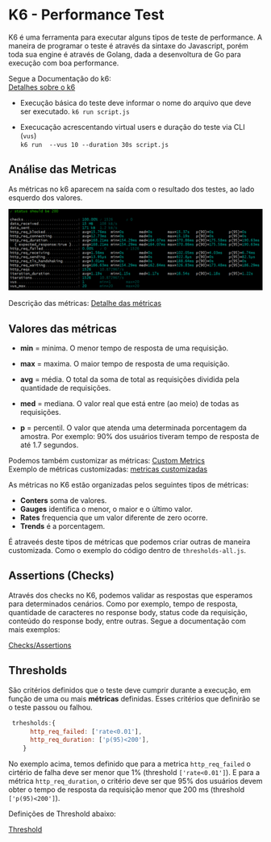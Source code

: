 # K6 - Performance Test   

K6 é uma ferramenta para executar alguns tipos de teste de performance. A maneira de programar o teste é através da sintaxe do Javascript, porém toda sua engine é através de Golang, dada a desenvoltura de Go para execução com boa performance.   


Segue a Documentação do k6:  
[Detalhes sobre o k6](https://k6.io/docs/)     


* Execução básica do teste deve informar o nome do arquivo que deve ser executado.
`k6 run script.js`  

* Execucação acrescentando virtual users e duração do teste via CLI (`vus`)  
`k6 run  --vus 10 --duration 30s script.js`  


## Análise das Metricas    

As métricas no k6 aparecem na saída com o resultado dos testes, ao lado esquerdo dos valores.  

![metricas](image/metricas.png)    

Descrição das métricas: [Detalhe das métricas](https://k6.io/docs/using-k6/metrics/reference/)

## Valores das métricas  

* __min__ = minima. O menor tempo de resposta de uma requisição.    

* __max__ = maxima. O maior tempo de resposta de uma requisição.  

* __avg__ = média. O total da soma de total as requisições dividida pela quantidade de requisições.    

* __med__ = mediana. O valor real que está entre (ao meio) de todas as requisições.  

* __p__ = percentil. O valor que atenda uma determinada porcentagem da amostra. Por exemplo: 90% dos usuários tiveram tempo de resposta de até 1.7 segundos.     

Podemos também customizar as métricas: [Custom Metrics](https://k6.io/docs/using-k6/metrics/create-custom-metrics/)  
Exemplo de métricas customizadas: [metricas customizadas](./thresholds-all.js)     

As métricas no K6 estão organizadas pelos seguintes tipos de métricas:    

* __Conters__ soma de valores.
* __Gauges__  identifica o menor, o maior e o último valor.  
* __Rates__   frequencia que um valor diferente de zero ocorre.   
* __Trends__  é a porcentagem.   

É atraveés deste tipos de métricas que podemos criar outras de maneira customizada. Como o exemplo do código dentro de `thresholds-all.js`.  


## Assertions (Checks)  

Através dos checks no K6, podemos validar as respostas que esperamos para determinados cenários. Como por exemplo, tempo de resposta, quantidade de caracteres no response body, status code da requisição, conteúdo do response body, entre outras. Segue a documentação com mais exemplos:      

[Checks/Assertions](https://k6.io/docs/using-k6/checks/)   


## Thresholds   

São critérios definidos que o teste deve cumprir  durante a execução, em função de uma ou mais __métricas__ definidas. Esses critérios que definirão se o teste passou ou falhou.    

```javascript
 trhesholds:{
      http_req_failed: ['rate<0.01'],
      http_req_duration: ['p(95)<200'],
    }
```   

No exemplo acima, temos definido que para a metrica `http_req_failed` o cirtério de falha deve ser menor que 1% (threshold `['rate<0.01']`). E para a métrica `http_req_duration`, o critério deve ser que 95% dos usuários devem obter o tempo de resposta da requisição menor que 200 ms (threshold `['p(95)<200']`).   

Definições de Threshold abaixo:     

[Threshold](https://k6.io/docs/using-k6/thresholds/)  
